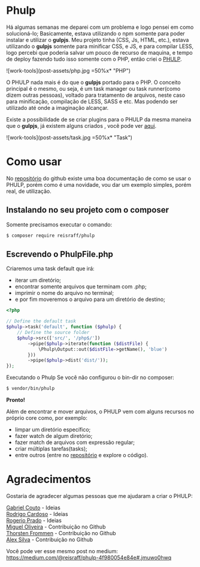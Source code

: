 # Phulp

Há algumas semanas me deparei com um problema e logo pensei em como solucioná-lo; Basicamente, estava utilizando o npm somente para poder instalar e utilizar o **gulpjs**. Meu projeto tinha (CSS, Js, HTML, etc.), estava utilizando o **gulpjs** somente para minificar CSS, e JS, e para compilar LESS, logo percebi que poderia salvar um pouco de recurso de maquina, e tempo de deploy fazendo tudo isso somente com o PHP, então criei o <a href="https://reisraff.github.io/phulp/" target="_blank">PHULP</a>.

![work-tools](post-assets/php.jpg =50%x* "PHP")

O PHULP nada mais é do que o **gulpjs** portado para o PHP. O conceito principal é o mesmo, ou seja, é um task manager ou task runner(como dizem outras pessoas), voltado para tratamento de arquivos, neste caso para minificação, compilação de LESS, SASS e etc. Mas podendo ser utilizado até onde a imaginação alcançar.

Existe a possibilidade de se criar plugins para o PHULP da mesma maneira que o **gulpjs**, já existem alguns criados , você pode ver <a href="https://reisraff.github.io/phulp/plugins" target="_blank">aqui</a>.

![work-tools](post-assets/task.jpg =50%x* "Task")

# Como usar

No <a href="https://github.com/reisraff/phulp" target="_blank">repositório</a> do github existe uma boa documentação de como se usar o PHULP, porém como é uma novidade, vou dar um exemplo simples, porém real, de utilização.

## Instalando no seu projeto com o composer

Somente precisamos executar o comando:

```bash
$ composer require reisraff/phulp
```

## Escrevendo o PhulpFile.php

Criaremos uma task default que irá:
- iterar um diretório;
- encontrar somente arquivos que terminam com .php;
- imprimir o nome do arquivo no terminal;
- e por fim moveremos o arquivo para um diretório de destino;

```php
<?php

// Define the default task
$phulp->task('default', function ($phulp) {
    // Define the source folder
    $phulp->src(['src/', '/php$/'])
        ->pipe($phulp->iterate(function ($distFile) {
            \Phulp\Output::out($distFile->getName(), 'blue')
        }))
        ->pipe($phulp->dist('dist/'));
});
```

Executando o Phulp Se você não configurou o bin-dir no composer:

```bash
$ vendor/bin/phulp
```

**Pronto!**

Além de encontrar e mover arquivos, o PHULP vem com alguns recursos no próprio core como, por exemplo:
- limpar um diretório específico;
- fazer watch de algum diretório;
- fazer match de arquivos com expressão regular;
- criar múltiplas tarefas(tasks);
- entre outros (entre no <a href="https://github.com/reisraff/phulp" target="_blank">repositório</a> e explore o código).

# Agradecimentos

Gostaria de agradecer algumas pessoas que me ajudaram a criar o PHULP:

<a href="https://twitter.com/gabrielrcouto/" target="_blank">Gabriel Couto</a> - Ideias<br />
<a href="https://twitter.com/pokemaobr" target="_blank">Rodrigo Cardoso</a> - Ideias<br />
<a href="https://twitter.com/rogeriopradoj" target="_blank">Rogerio Prado</a> - Ideias<br />
<a href="https://github.com/oliveiramiguel" target="_blank">Miguel Oliveira</a> - Contribuição no Github<br />
<a href="https://github.com/tfrommen" target="_blank">Thorsten Frommen</a> - Contribuição no Github<br />
<a href="https://github.com/alexmsilva" target="_blank">Alex Silva</a> - Contribuição no Github<br />


Você pode ver esse mesmo post no medium: <a href="https://medium.com/@reisraff/phulp-4f980054e84e#.jmuwo0hwq" target="_blank">https://medium.com/@reisraff/phulp-4f980054e84e#.jmuwo0hwq</a>
